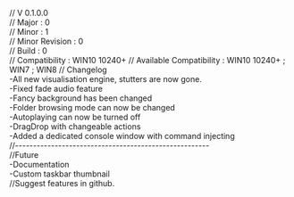 // V 0.1.0.0<br>
// Major : 0<br>
// Minor : 1<br>
// Minor Revision : 0<br>
// Build : 0<br>
// Compatibility : WIN10 10240+
// Available Compatibility : WIN10 10240+ ; WIN7 ; WIN8
// Changelog<br>
-All new visualisation engine, stutters are now gone.<br>
-Fixed fade audio feature<br>
-Fancy background has been changed<br>
-Folder browsing mode can now be changed<br>
-Autoplaying can now be turned off<br>
-DragDrop with changeable actions<br>
-Added a dedicated console window with command injecting<br>
//------------------------------------------------------<br>
//Future<br>
-Documentation<br>
-Custom taskbar thumbnail<br>
//Suggest features in github.<br>

